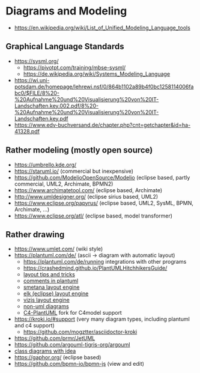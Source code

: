 # Diagrams and Modeling

* https://en.wikipedia.org/wiki/List_of_Unified_Modeling_Language_tools

## Graphical Language Standards

* https://sysml.org/
  + https://pivotpt.com/training/mbse-sysml/
  + https://de.wikipedia.org/wiki/Systems_Modeling_Language
* https://wi.uni-potsdam.de/homepage/lehrewi.nsf/0/864b1102a89b4f0bc1258114006fabc0/$FILE/8%20-%20Aufnahme%20und%20Visualisierung%20von%20IT-Landschaften.key.002.pdf/8%20-%20Aufnahme%20und%20Visualisierung%20von%20IT-Landschaften.key.pdf
* https://www.edv-buchversand.de/chapter.php?cnt=getchapter&id=ha-41328.pdf

## Rather modeling (mostly open source)

* https://umbrello.kde.org/
* https://staruml.io/ (commercial but inexpensive)
* https://github.com/ModelioOpenSource/Modelio (eclipse based, partly commercial, UML2, Archimate, BPMN2)
* https://www.archimatetool.com/ (eclipse based, Archimate)
* http://www.umldesigner.org/ (eclipse sirius based, UML2)
* https://www.eclipse.org/papyrus/ (eclipse based, UML2, SysML, BPMN, Archimate, ...)
* https://www.eclipse.org/atl/ (eclipse based, model transformer)

## Rather drawing

* https://www.umlet.com/ (wiki style)
* https://plantuml.com/de/ (ascii -> diagram with automatic layout)
  + https://plantuml.com/de/running integrations with other programs
  + https://crashedmind.github.io/PlantUMLHitchhikersGuide/
  + [layout tips and tricks](https://www.augmentedmind.de/2021/01/17/plantuml-layout-tutorial-styles/)
  + [comments in plantuml](https://forum.plantuml.net/1353/is-it-possible-to-comment-out-lines-of-diagram-syntax)
  + [smetana layout engine](https://plantuml.com/de/smetana02)
  + [elk (eclipse) layout engine](https://plantuml.com/de/elk)
  + [vizjs layout engine](https://plantuml.com/de/vizjs)
  + [non-uml diagrams](https://plantuml.com/de/dot)
  + [C4-PlantUML](https://github.com/plantuml-stdlib/C4-PlantUML) fork for C4model support
* https://kroki.io/#support (very many diagram types, including plantuml and c4 support)
  + https://github.com/mogztter/asciidoctor-kroki
* https://github.com/prmr/JetUML
* https://github.com/argouml-tigris-org/argouml
* [class diagrams with idea](https://www.jetbrains.com/help/idea/class-diagram.html)
* https://gaphor.org/ (eclipse based)
* https://github.com/bpmn-io/bpmn-js (view and edit)
